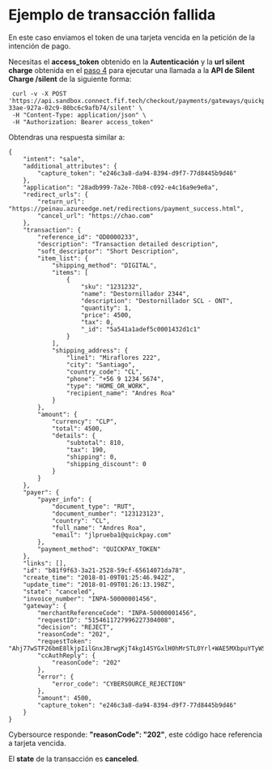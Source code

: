 # Ejemplo de transacción fallida

En este caso enviamos el token de una tarjeta vencida en la petición de la intención de pago.

Necesitas el **access_token** obtenido en la **Autenticación** y la **url silent charge** obtenida en el [paso 4](intencion-de-pago.md) para ejecutar una llamada a la **API de Silent Charge /silent** de la siguiente forma:

```
 curl -v -X POST 'https://api.sandbox.connect.fif.tech/checkout/payments/gateways/quickpay/token/25c30852-33ae-927a-02c9-80bc6c9afb74/silent' \
 -H "Content-Type: application/json" \
 -H "Authorization: Bearer access_token"
```
Obtendras una respuesta similar a:

```
{
    "intent": "sale",
    "additional_attributes": {
        "capture_token": "e246c3a8-da94-8394-d9f7-77d8445b9d46"
    },
    "application": "28adb999-7a2e-70b8-c092-e4c16a9e9e0a",
    "redirect_urls": {
        "return_url": "https://peinau.azureedge.net/redirections/payment_success.html",
        "cancel_url": "https://chao.com"
    },
    "transaction": {
        "reference_id": "OD0000233",
        "description": "Transaction detailed description",
        "soft_descriptor": "Short Description",
        "item_list": {
            "shipping_method": "DIGITAL",
            "items": [
                {
                    "sku": "1231232",
                    "name": "Destornillador 2344",
                    "description": "Destornillador SCL - ONT",
                    "quantity": 1,
                    "price": 4500,
                    "tax": 0,
                    "_id": "5a541a1adef5c0001432d1c1"
                }
            ],
            "shipping_address": {
                "line1": "Miraflores 222",
                "city": "Santiago",
                "country_code": "CL",
                "phone": "+56 9 1234 5674",
                "type": "HOME_OR_WORK",
                "recipient_name": "Andres Roa"
            }
        },
        "amount": {
            "currency": "CLP",
            "total": 4500,
            "details": {
                "subtotal": 810,
                "tax": 190,
                "shipping": 0,
                "shipping_discount": 0
            }
        }
    },
    "payer": {
        "payer_info": {
            "document_type": "RUT",
            "document_number": "123123123",
            "country": "CL",
            "full_name": "Andres Roa",
            "email": "jlprueba1@quickpay.com"
        },
        "payment_method": "QUICKPAY_TOKEN"
    },
    "links": [],
    "id": "b81f9f63-3a21-2528-59cf-65614071da78",
    "create_time": "2018-01-09T01:25:46.942Z",
    "update_time": "2018-01-09T01:26:13.198Z",
    "state": "canceled",
    "invoice_number": "INPA-50000001456",
    "gateway": {
        "merchantReferenceCode": "INPA-50000001456",
        "requestID": "5154611727996227304008",
        "decision": "REJECT",
        "reasonCode": "202",
        "requestToken": "Ahj77wSTF26bmE8lkjpIilGnxJBrwgKjT4kg14SYGxlH0hMrSTL0Yrl+WAE5MXbpuYTyWSOkgAAAywvw",
        "ccAuthReply": {
            "reasonCode": "202"
        },
        "error": {
            "error_code": "CYBERSOURCE_REJECTION"
        },
        "amount": 4500,
        "capture_token": "e246c3a8-da94-8394-d9f7-77d8445b9d46"
    }
}
```
Cybersource responde: **"reasonCode": "202"**, este código hace referencia a tarjeta vencida.

El **state** de la transacción es **canceled**.
